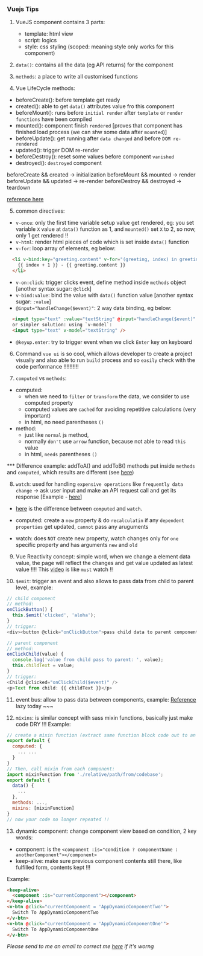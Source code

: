 ### Vuejs Tips

1. VueJS component contains 3 parts:
    - template: html view
    - script: logics
    - style: css styling (scoped: meaning style only works for this component)

2. `data()`: contains all the data (eg API returns) for the component

3. `methods`: a place to write all customised functions 

4. Vue LifeCycle methods:
  - beforeCreate(): before template get ready
  - created(): able to get `data()` attributes value fro this component
  - beforeMount(): runs before `initial render` after `template` or `render functions` have been compiled
  - mounted(): component finish `rendered` [proves that component has finished load process (we can shw some data after `mounted`)]
  - beforeUpdate(): get running after `data changed` and before `DOM re-rendered`
  - updated(): trigger DOM re-render
  - beforeDestroy(): reset some values before component `vanished`
  - destroyed(): `destroyed` component

  beforeCreate && created -> initialization
  beforeMount && mounted -> render
  beforeUpdate && updated -> re-render
  beforeDestroy && destroyed -> teardown

  <a href="https://www.digitalocean.com/community/tutorials/vuejs-component-lifecycle" target="_blank">reference here</a>

5. common directives: 
  - `v-once`: only the first time variable setup value get rendered, eg: you set variable `X` value at `data()` function as 1, and `mounted()` set `X` to 2, so now, only 1 get rendered !!
  - `v-html`: render html pieces of code which is set inside `data()` function
  - `v-for`: loop array of elements, eg below:
  ``` html
    <li v-bind:key="greeting.content" v-for="(greeting, index) in greetings">
      {{ index + 1 }} - {{ greeting.content }}
    </li>
  ```
  - `v-on:click`: trigger clicks event, define method inside `methods` object [another syntax sugar: `@click`]
  - `v-bind:value`: bind the value with `data()` function value [another syntax sugar: `:value`]
  - `@input="handleChange($event)"`: 2 way data binding, eg below:
  ``` html
    <input type="text" :value="textString" @input="handleChange($event)" />
    or simpler solution: using `v-model`:
    <input type="text" v-model="textString" />
  ```
  - `@keyup.enter`: try to trigger event when we click `Enter` key on keyboard

6. Command `vue ui` is so cool, which allows developer to create a project visually and also able to run `build` process and so `easily` check with the code performance !!!!!!!!!!

7. `computed` vs `methods`:
- computed: 
  * when we need to `filter` or `transform` the data, we consider to use computed property
  * computed values are `cached` for avoiding repetitive calculations (very important)
  * in html, no need parentheses `()`
- method:
  * just like `normal` js method,
  * normally `don't` use `arrow` function, because not able to read `this` value
  * in html, `needs` parentheses `()`

*** Difference example: addToA() and addToB() methods put inside `methods` and `computed`, which results are different (see <a href="https://stackoverflow.com/questions/44350862/method-vs-computed-in-vue" target="_blank">here</a>)

8. `watch`: used for handling `expensive operations` like `frequently data change` -> ask user input and make an API request call and get its response [Example - <a href="https://stackoverflow.com/questions/43277705/vuejs-difference-between-computed-property-and-watcher#:~:text=It%20does%20not%20create%20any,property%20change%20can%20cause%20recalculation." target="_blank">here</a>]

- <a href="https://vuejs.org/v2/guide/computed.html#Computed-vs-Watched-Property" target="_blank">here</a> is the difference between `computed` and `watch`.

- computed: create a `new` property & do `recalculatin` if any `dependent properties` get updated, `cannot` pass any aruguments

- watch: does `NOT` create new property, watch changes only for `one` specific property and has arguments `new` and `old`


9. Vue Reactivity concept: simple word, when we change a element data value, the page will reflect the changes and get value updated as latest value !!!! This <a href="https://www.vuemastery.com/courses/advanced-components/build-a-reactivity-system/" target="_blank">video</a> is like `must` watch !!

10. `$emit`: trigger an event and also allows to pass data from child to parent level, example:
```js
// child component
// method:
onClickButton() {
  this.$emit('clicked', 'aloha');
}
// trigger:
<div><button @click="onClickButton">pass child data to parent component</button></div>

// parent component
// method:
onClickChild(value) {
  console.log('value from child pass to parent: ', value);
  this.childText = value;
}
// trigger:
<Child @clicked="onClickChild($event)" />
<p>Text from child: {{ childText }}</p>
```

11. event bus: allow to pass data between components, example:
<a href="https://medium.com/@andrejsabrickis/https-medium-com-andrejsabrickis-create-simple-eventbus-to-communicate-between-vue-js-components-cdc11cd59860" target="_blank">Reference</a> lazy today ~~~

12. `mixins`: is similar concept with sass mixin functions, basically just make code DRY !!! Example:
```js
// create a mixin function (extract same function block code out to an independent file)
export default {
  computed: {
    ... ...
  }
}
// Then, call mixin from each component:
import mixinFunction from './relative/path/from/codebase';
export default {
  data() {
    ...
  },
  methods: ...,
  mixins: [mixinFunction]
}
// now your code no longer repeated !!
```

13. dynamic component: change component view based on condition, 2 key words:
- component: is the `<component :is="condition ? componentName : anotherComponent"></component>`
- keep-alive: make sure previous component contents still there, like fulfilled form, contents kept !!!

Example:

``` html
<keep-alive>
  <component :is="currentComponent"></component>
</keep-alive>
<v-btn @click="currentComponent = 'AppDynamicComponentTwo'">
  Switch To AppDynamicComponentTwo
</v-btn>
<v-btn @click="currentComponent = 'AppDynamicComponentOne'">
  Switch To AppDynamicComponentOne
</v-btn>
```


<i>Please send to me an email to correct me <a href="mailto:damonwu0605@gmail.com">here</a> if it's worng</i>
